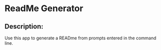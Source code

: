 # ReadMe Generator

## Description:
Use this app to generate a READme from prompts entered in the command line.

